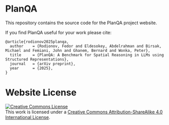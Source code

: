 # PlanQA

This repository contains the source code for the PlanQA project website.

If you find PlanQA useful for your work please cite:
```
@article{rodionov2025planqa,
  author    = {Rodionov, Fedor and Eldesokey, Abdelrahman and Birsak, Michael and Femiani, John and Ghanem, Bernard and Wonka, Peter},
  title     = {PlanQA: A Benchmark for Spatial Reasoning in LLMs using Structured Representations},
  journal   = {arXiv preprint},
  year      = {2025},
}
```

# Website License
<a rel="license" href="http://creativecommons.org/licenses/by-sa/4.0/"><img alt="Creative Commons License" style="border-width:0" src="https://i.creativecommons.org/l/by-sa/4.0/88x31.png" /></a><br />This work is licensed under a <a rel="license" href="http://creativecommons.org/licenses/by-sa/4.0/">Creative Commons Attribution-ShareAlike 4.0 International License</a>.
